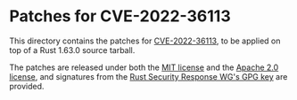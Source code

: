 # Patches for CVE-2022-36113

This directory contains the patches for [CVE-2022-36113][cve], to be applied on
top of a Rust 1.63.0 source tarball.

The patches are released under both the [MIT license][mit] and the [Apache 2.0
license][apache], and signatures from the [Rust Security Response WG's GPG
key][key] are provided.

[cve]: https://cve.mitre.org/cgi-bin/cvename.cgi?name=CVE-2022-36113
[mit]: https://github.com/rust-lang/wg-security-response/blob/master/LICENSE-MIT
[apache]: https://github.com/rust-lang/wg-security-response/blob/master/LICENSE-APACHE
[key]: https://www.rust-lang.org/static/keys/rust-security-team.gpg.ascii
